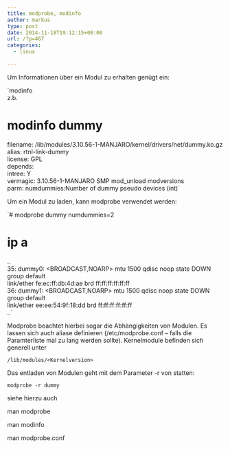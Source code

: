 ```yaml
---
title: modprobe, modinfo
author: markus
type: post
date: 2014-11-18T19:12:15+00:00
url: /?p=467
categories:
  - linux

---
```

Um Informationen über ein Modul zu erhalten genügt ein:
  
`modinfo <modulname><br />
z.b.<br />
# modinfo dummy<br />
filename:       /lib/modules/3.10.56-1-MANJARO/kernel/drivers/net/dummy.ko.gz<br />
alias:          rtnl-link-dummy<br />
license:        GPL<br />
depends:<br />
intree:         Y<br />
vermagic:       3.10.56-1-MANJARO SMP mod_unload modversions<br />
parm:           numdummies:Number of dummy pseudo devices (int)`

Um ein Modul zu laden, kann modprobe verwendet werden:
  
`# modprobe dummy numdummies=2<br />
# ip a<br />
..<br />
35: dummy0: <BROADCAST,NOARP> mtu 1500 qdisc noop state DOWN group default<br />
    link/ether fe:ec:ff:db:4d:ae brd ff:ff:ff:ff:ff:ff<br />
36: dummy1: <BROADCAST,NOARP> mtu 1500 qdisc noop state DOWN group default<br />
    link/ether ee:ee:54:9f:18:dd brd ff:ff:ff:ff:ff:ff<br />
..`

Modprobe beachtet hierbei sogar die Abhängigkeiten von Modulen. Es lassen sich auch aliase definieren (/etc/modprobe.conf &#8211; falls die Paramterliste mal zu lang werden sollte). Kernelmodule befinden sich generell unter
  
`/lib/modules/<Kernelversion>`

Das entladen von Modulen geht mit dem Parameter -r von statten:
  
`modprobe -r dummy`

siehe hierzu auch
  
man modprobe
  
man modinfo
  
man modprobe.conf